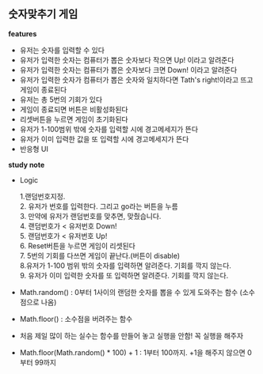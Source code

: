 ## 숫자맞추기 게임

<b>features</b>

- 유저는 숫자를 입력할 수 있다
- 유저가 입력한 숫자는 컴퓨터가 뽑은 숫자보다 작으면 Up! 이라고 알려준다
- 유저가 입력한 숫자는 컴퓨터가 뽑은 숫자보다 크면 Down! 이라고 알려준다
- 유저가 입력한 숫자가 컴퓨터가 뽑은 숫자와 일치하다면 Tath's right!이라고 뜨고 게임이 종료된다
- 유저는 총 5번의 기회가 있다
- 게임이 종료되면 버튼은 비활성화된다
- 리셋버튼을 누르면 게임이 초기화된다
- 유저가 1-100범위 밖에 숫자를 입력할 시에 경고메세지가 뜬다
- 유저가 이미 입력한 값을 또 입력할 시에 경고메세지가 뜬다
- 반응형 UI

<b>study note</b>

- Logic

  1.랜덤번호지정. <br /> 2. 유저가 번호를 입력한다. 그리고 go라는 버튼을 누름 <br /> 3. 만약에 유저가 랜덤번호를 맞추면, 맞췄습니다. <br /> 4. 랜덤번호가 < 유저번호 Down! <br /> 5. 랜덤번호가 < 유저번호 Up! <br /> 6. Reset버튼을 누르면 게임이 리셋된다 <br />7. 5번의 기회를 다쓰면 게임이 끝난다.(버튼이 disable) <br /> 8.유저가 1-100 범위 밖의 숫자를 입력하면 알려준다. 기회를 깍지 않는다. <br /> 9. 유저가 이미 입력한 숫자를 또 입력하면 알려준다. 기회를 깍지 않는다.

- Math.random() : 0부터 1사이의 랜덤한 숫자를 뽑을 수 있게 도와주는 함수 (소수점으로 나옴)
- Math.floor() : 소수점을 버려주는 함수
- 처음 제일 많이 하는 실수는 함수를 만들어 놓고 실행을 안함! 꼭 실행을 해주자
- Math.floor(Math.random() \* 100) + 1 : 1부터 100까지. +1을 해주지 않으면 0부터 99까지

